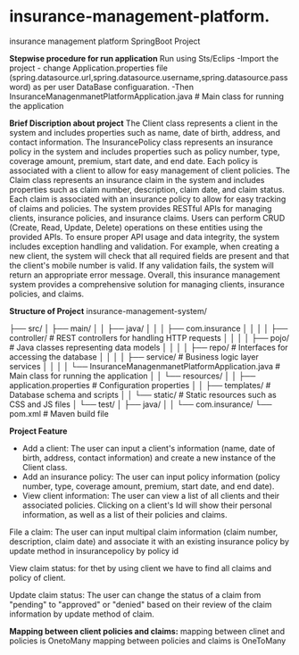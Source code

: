 # insurance-management-platform.
insurance management platform SpringBoot Project


**Stepwise procedure for run application**
Run using Sts/Eclips 
    -Import the project 
    - change Application.properties file (spring.datasource.url,spring.datasource.username,spring.datasource.password) as per user DataBase configuaration.
    -Then InsuranceManagenmanetPlatformApplication.java # Main class for running the application
 
 **Brief Discription about project**
   The Client class represents a client in the system and includes properties such as name, date of birth, address, and contact information.
   The InsurancePolicy class represents an insurance policy in the system and includes properties such as policy number, type, coverage amount, premium, start date, and end date. Each policy is associated with a client to allow for easy management of client policies.
    The Claim class represents an insurance claim in the system and includes properties such as claim number, description, claim date, and claim status. Each claim is associated with an insurance policy to allow for easy tracking of claims and policies.
    The system provides RESTful APIs for managing clients, insurance policies, and insurance claims. Users can perform CRUD (Create, Read, Update, Delete) operations on these entities using the provided APIs.
    To ensure proper API usage and data integrity, the system includes exception handling and validation. For example, when creating a new client, the system will check that all required fields are present and that the client's mobile number is valid. If any validation fails, the system will return an appropriate error message.
Overall, this insurance management system provides a comprehensive solution for managing clients, insurance policies, and claims.


**Structure of Project**
insurance-management-system/

├── src/
│   ├── main/
│   │   ├── java/
│   │   │   ├── com.insurance
│   │   │   │   ├── controller/           # REST controllers for handling HTTP requests
│   │   │   │   ├── pojo/                 # Java classes representing data models
│   │   │   │   ├── repo/                 # Interfaces for accessing the database
│   │   │   │   ├── service/              # Business logic layer services
│   │   │   │   └── InsuranceManagenmanetPlatformApplication.java # Main class for running the application
│   │   └── resources/
│   │       ├── application.properties    # Configuration properties
│   │       ├── templates/                # Database schema and scripts
│   │       └── static/                   # Static resources such as CSS and JS files
│   └── test/
│       ├── java/
│       │   └── com.insurance/
└── pom.xml                              # Maven build file

**Project Feature** 
  - Add a client: The user can input a client's information (name, date of birth, address, contact information) and create a new instance of the Client class.
  - Add an insurance policy: The user can input policy information (policy number, type, coverage amount, premium, start date, and end date).
 - View client information: The user can view a list of all clients and their associated policies. Clicking on a client's Id will show their personal information, as well as a list of their policies and claims.

File a claim: The user can input multipal claim information (claim number, description, claim date) and associate it with an existing insurance policy by update method in insurancepolicy by policy id 

View claim status: for thet by using client we have to find all claims and policy of client.

Update claim status: The user can change the status of a claim from "pending" to "approved" or "denied" based on their review of the claim information by update method of claim.

**Mapping between client policies and claims:**
mapping between clinet and policies is OnetoMany
mapping between policies and claims is OneToMany
